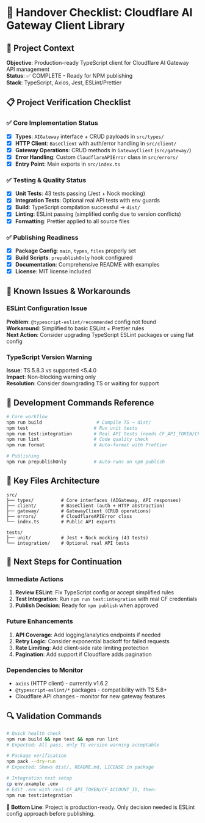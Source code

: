 # 🔄 Handover Checklist: Cloudflare AI Gateway Client Library

## 🎯 Project Context
**Objective**: Production-ready TypeScript client for Cloudflare AI Gateway API management  
**Status**: ✅ COMPLETE - Ready for NPM publishing  
**Stack**: TypeScript, Axios, Jest, ESLint/Prettier  

## 📋 Project Verification Checklist

### ✅ Core Implementation Status
- [x] **Types**: `AIGateway` interface + CRUD payloads in `src/types/`
- [x] **HTTP Client**: `BaseClient` with auth/error handling in `src/client/`
- [x] **Gateway Operations**: CRUD methods in `GatewayClient` (`src/gateway/`)
- [x] **Error Handling**: Custom `CloudflareAPIError` class in `src/errors/`
- [x] **Entry Point**: Main exports in `src/index.ts`

### ✅ Testing & Quality Status
- [x] **Unit Tests**: 43 tests passing (Jest + Nock mocking)
- [x] **Integration Tests**: Optional real API tests with env guards
- [x] **Build**: TypeScript compilation successful → `dist/`
- [x] **Linting**: ESLint passing (simplified config due to version conflicts)
- [x] **Formatting**: Prettier applied to all source files

### ✅ Publishing Readiness
- [x] **Package Config**: `main`, `types`, `files` properly set
- [x] **Build Scripts**: `prepublishOnly` hook configured
- [x] **Documentation**: Comprehensive README with examples
- [x] **License**: MIT license included

## 🚨 Known Issues & Workarounds

### ESLint Configuration Issue
**Problem**: `@typescript-eslint/recommended` config not found  
**Workaround**: Simplified to basic ESLint + Prettier rules  
**Next Action**: Consider upgrading TypeScript ESLint packages or using flat config

### TypeScript Version Warning
**Issue**: TS 5.8.3 vs supported <5.4.0  
**Impact**: Non-blocking warning only  
**Resolution**: Consider downgrading TS or waiting for support

## 🔧 Development Commands Reference
```bash
# Core workflow
npm run build                    # Compile TS → dist/
npm test                        # Run unit tests
npm run test:integration        # Real API tests (needs CF_API_TOKEN/CF_ACCOUNT_ID)
npm run lint                    # Code quality check
npm run format                  # Auto-format with Prettier

# Publishing
npm run prepublishOnly          # Auto-runs on npm publish
```

## 📁 Key Files Architecture
```
src/
├── types/          # Core interfaces (AIGateway, API responses)
├── client/         # BaseClient (auth + HTTP abstraction)
├── gateway/        # GatewayClient (CRUD operations)
├── errors/         # CloudflareAPIError class
└── index.ts        # Public API exports

tests/
├── unit/           # Jest + Nock mocking (43 tests)
└── integration/    # Optional real API tests
```

## 🎯 Next Steps for Continuation

### Immediate Actions
1. **Review ESLint**: Fix TypeScript config or accept simplified rules
2. **Test Integration**: Run `npm run test:integration` with real CF credentials
3. **Publish Decision**: Ready for `npm publish` when approved

### Future Enhancements
1. **API Coverage**: Add logging/analytics endpoints if needed
2. **Retry Logic**: Consider exponential backoff for failed requests
3. **Rate Limiting**: Add client-side rate limiting protection
4. **Pagination**: Add support if Cloudflare adds pagination

### Dependencies to Monitor
- `axios` (HTTP client) - currently v1.6.2
- `@typescript-eslint/*` packages - compatibility with TS 5.8+
- Cloudflare API changes - monitor for new gateway features

## 🔍 Validation Commands
```bash
# Quick health check
npm run build && npm test && npm run lint
# Expected: All pass, only TS version warning acceptable

# Package verification
npm pack --dry-run
# Expected: Shows dist/, README.md, LICENSE in package

# Integration test setup
cp env.example .env
# Edit .env with real CF_API_TOKEN/CF_ACCOUNT_ID, then:
npm run test:integration
```

**🏁 Bottom Line**: Project is production-ready. Only decision needed is ESLint config approach before publishing.